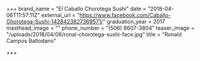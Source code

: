 +++
brand_name = "El Caballo Chorotega Sushi"
date = "2018-04-06T11:57:11Z"
external_url = "https://www.facebook.com/Caballo-Chorotega-Sushi-1428423827369571/"
graduation_year = 2017
masthead_image = ""
phone_number = "(506) 8607-3804"
teaser_image = "/uploads/2018/04/06/ronal-chorotega-sushi-face.jpg"
title = "Ronald Campos Baltodano"

+++
